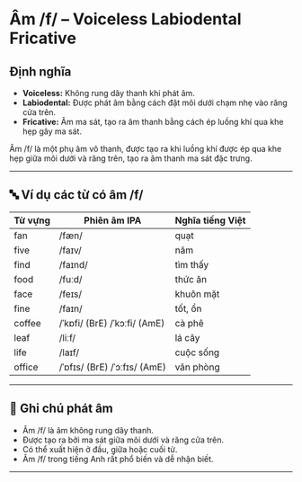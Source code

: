 # Âm /f/ – Voiceless Labiodental Fricative

## Định nghĩa
- **Voiceless:** Không rung dây thanh khi phát âm.
- **Labiodental:** Được phát âm bằng cách đặt môi dưới chạm nhẹ vào răng cửa trên.
- **Fricative:** Âm ma sát, tạo ra âm thanh bằng cách ép luồng khí qua khe hẹp gây ma sát.

Âm /f/ là một phụ âm vô thanh, được tạo ra khi luồng khí được ép qua khe hẹp giữa môi dưới và răng trên, tạo ra âm thanh ma sát đặc trưng.

---

## 🔤 Ví dụ các từ có âm /f/

| Từ vựng    | Phiên âm IPA  | Nghĩa tiếng Việt         |
|------------|----------------|--------------------------|
| fan        | /fæn/          | quạt                     |
| five       | /faɪv/         | năm                      |
| find       | /faɪnd/        | tìm thấy                 |
| food       | /fuːd/         | thức ăn                  |
| face       | /feɪs/         | khuôn mặt                |
| fine       | /faɪn/         | tốt, ổn                  |
| coffee     | /ˈkɒfi/ (BrE) /ˈkɔːfi/ (AmE) | cà phê           |
| leaf       | /liːf/         | lá cây                   |
| life       | /laɪf/         | cuộc sống                |
| office     | /ˈɒfɪs/ (BrE) /ˈɔːfɪs/ (AmE) | văn phòng         |

---

## 📌 Ghi chú phát âm
- Âm /f/ là âm không rung dây thanh.
- Được tạo ra bởi ma sát giữa môi dưới và răng cửa trên.
- Có thể xuất hiện ở đầu, giữa hoặc cuối từ.
- Âm /f/ trong tiếng Anh rất phổ biến và dễ nhận biết.

---
 
